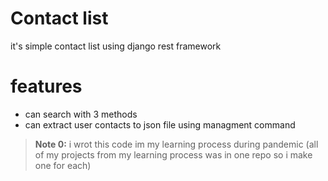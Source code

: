 # Contact list 
 it's simple contact list using django rest framework
 # features
 - can search with 3 methods
 - can extract user contacts to json file using managment command
>**Note 0:** i wrot this code im my learning process during pandemic (all of my projects from my learning process was in one repo so i make one for each)  
